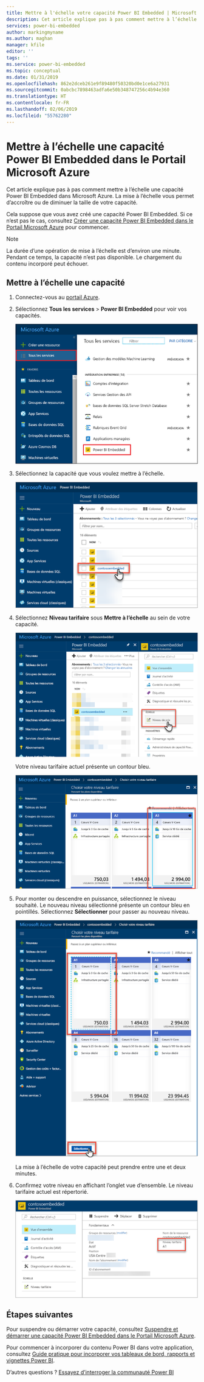 ```yaml
---
title: Mettre à l'échelle votre capacité Power BI Embedded | Microsoft Docs
description: Cet article explique pas à pas comment mettre à l’échelle une capacité Power BI Embedded dans Microsoft Azure.
services: power-bi-embedded
author: markingmyname
ms.author: maghan
manager: kfile
editor: ''
tags: ''
ms.service: power-bi-embedded
ms.topic: conceptual
ms.date: 01/31/2019
ms.openlocfilehash: 862e2dceb261e9f89480f50320bd0e1ce6a27931
ms.sourcegitcommit: 0abcbc7898463adfa6e50b348747256c4b94e360
ms.translationtype: HT
ms.contentlocale: fr-FR
ms.lasthandoff: 02/06/2019
ms.locfileid: "55762280"
---
```

# <a name="scale-your-power-bi-embedded-capacity-in-the-azure-portal"></a>Mettre à l’échelle une capacité Power BI Embedded dans le Portail Microsoft Azure

Cet article explique pas à pas comment mettre à l’échelle une capacité Power BI Embedded dans Microsoft Azure. La mise à l’échelle vous permet d’accroître ou de diminuer la taille de votre capacité.

Cela suppose que vous avez créé une capacité Power BI Embedded. Si ce n’est pas le cas, consultez [Créer une capacité Power BI Embedded dans le Portail Microsoft Azure](azure-pbie-create-capacity.md) pour commencer.

> [!NOTE]
> La durée d’une opération de mise à l’échelle est d’environ une minute. Pendant ce temps, la capacité n’est pas disponible. Le chargement du contenu incorporé peut échouer.

## <a name="scale-a-capacity"></a>Mettre à l’échelle une capacité

1. Connectez-vous au [portail Azure](https://portal.azure.com/).

2. Sélectionnez **Tous les services** > **Power BI Embedded** pour voir vos capacités.

    ![Tous les services dans le Portail Microsoft Azure](media/azure-pbie-scale-capacity/azure-portal-more-services.png)

3. Sélectionnez la capacité que vous voulez mettre à l’échelle.

    ![Liste des capacités Power BI Embedded dans le Portail Microsoft Azure](media/azure-pbie-scale-capacity/azure-portal-capacity-list.png)

4. Sélectionnez **Niveau tarifaire** sous **Mettre à l’échelle** au sein de votre capacité.

    ![Option Niveau tarifaire sous Mettre à l’échelle](media/azure-pbie-scale-capacity/azure-portal-scale-pricing-tier.png)

    Votre niveau tarifaire actuel présente un contour bleu.

    ![Niveau tarifaire actuel avec un contour bleu](media/azure-pbie-scale-capacity/azure-portal-current-tier.png)

5. Pour monter ou descendre en puissance, sélectionnez le niveau souhaité. Le nouveau niveau sélectionné présente un contour bleu en pointillés. Sélectionnez **Sélectionner** pour passer au nouveau niveau.

    ![Sélectionner le nouveau niveau](media/azure-pbie-scale-capacity/azure-portal-select-new-tier.png)

    La mise à l’échelle de votre capacité peut prendre entre une et deux minutes.

6. Confirmez votre niveau en affichant l’onglet vue d’ensemble. Le niveau tarifaire actuel est répertorié.

    ![Confirmer le niveau actuel](media/azure-pbie-scale-capacity/azure-portal-confirm-tier.png)

## <a name="next-steps"></a>Étapes suivantes

Pour suspendre ou démarrer votre capacité, consultez [Suspendre et démarrer une capacité Power BI Embedded dans le Portail Microsoft Azure](azure-pbie-pause-start.md).

Pour commencer à incorporer du contenu Power BI dans votre application, consultez [Guide pratique pour incorporer vos tableaux de bord, rapports et vignettes Power BI](https://powerbi.microsoft.com/documentation/powerbi-developer-embedding-content/).

D’autres questions ? [Essayez d’interroger la communauté Power BI](http://community.powerbi.com/)
